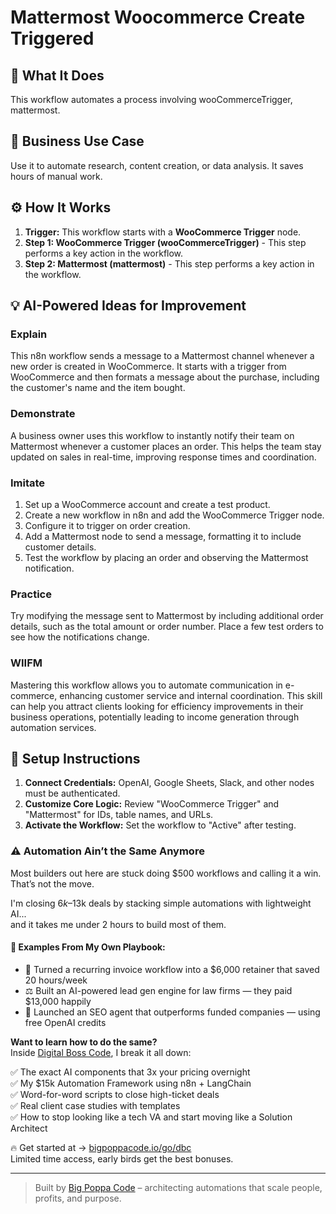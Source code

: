 # Mattermost Woocommerce Create Triggered

## 🚀 What It Does
This workflow automates a process involving wooCommerceTrigger, mattermost.

## 💼 Business Use Case
Use it to automate research, content creation, or data analysis. It saves hours of manual work.

## ⚙️ How It Works
1.  **Trigger:** This workflow starts with a **WooCommerce Trigger** node.
2. **Step 1: WooCommerce Trigger (wooCommerceTrigger)** - This step performs a key action in the workflow.
3. **Step 2: Mattermost (mattermost)** - This step performs a key action in the workflow.

## 💡 AI-Powered Ideas for Improvement
### Explain
This n8n workflow sends a message to a Mattermost channel whenever a new order is created in WooCommerce. It starts with a trigger from WooCommerce and then formats a message about the purchase, including the customer's name and the item bought.

### Demonstrate
A business owner uses this workflow to instantly notify their team on Mattermost whenever a customer places an order. This helps the team stay updated on sales in real-time, improving response times and coordination.

### Imitate
1. Set up a WooCommerce account and create a test product.
2. Create a new workflow in n8n and add the WooCommerce Trigger node.
3. Configure it to trigger on order creation.
4. Add a Mattermost node to send a message, formatting it to include customer details.
5. Test the workflow by placing an order and observing the Mattermost notification.

### Practice
Try modifying the message sent to Mattermost by including additional order details, such as the total amount or order number. Place a few test orders to see how the notifications change.

### WIIFM
Mastering this workflow allows you to automate communication in e-commerce, enhancing customer service and internal coordination. This skill can help you attract clients looking for efficiency improvements in their business operations, potentially leading to income generation through automation services.

## 🔧 Setup Instructions
1. **Connect Credentials:** OpenAI, Google Sheets, Slack, and other nodes must be authenticated.
2. **Customize Core Logic:** Review "WooCommerce Trigger" and "Mattermost" for IDs, table names, and URLs.
3. **Activate the Workflow:** Set the workflow to "Active" after testing.

### ⚠️ Automation Ain’t the Same Anymore

Most builders out here are stuck doing $500 workflows and calling it a win.  
That’s not the move.  

I'm closing $6k–$13k deals by stacking simple automations with lightweight AI...  
and it takes me under 2 hours to build most of them.

#### 🧠 Examples From My Own Playbook:
- 🔁 Turned a recurring invoice workflow into a $6,000 retainer that saved 20 hours/week  
- ⚖️ Built an AI-powered lead gen engine for law firms — they paid $13,000 happily  
- 🚀 Launched an SEO agent that outperforms funded companies — using free OpenAI credits  

**Want to learn how to do the same?**  
Inside [Digital Boss Code](https://bigpoppacode.io/go/dbc), I break it all down:

✅ The exact AI components that 3x your pricing overnight  
✅ My $15k Automation Framework using n8n + LangChain  
✅ Word-for-word scripts to close high-ticket deals  
✅ Real client case studies with templates  
✅ How to stop looking like a tech VA and start moving like a Solution Architect  

🔥 Get started at → [bigpoppacode.io/go/dbc](https://bigpoppacode.io/go/dbc)  
Limited time access, early birds get the best bonuses.

---
> Built by [Big Poppa Code](https://bigpoppacode.io) – architecting automations that scale people, profits, and purpose.
